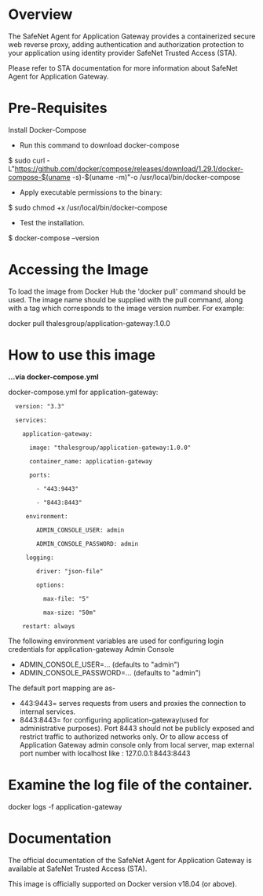 # **Overview**

The SafeNet Agent for Application Gateway provides a containerized secure web reverse proxy, adding authentication and authorization protection to your application using identity provider SafeNet Trusted Access (STA).

Please refer to STA documentation for more information about SafeNet Agent for Application Gateway.

# **Pre-Requisites**

Install Docker-Compose

- Run this command to download docker-compose

$ sudo curl -L&quot;https://github.com/docker/compose/releases/download/1.29.1/docker-compose-$(uname -s)-$(uname -m)&quot;-o /usr/local/bin/docker-compose

- Apply executable permissions to the binary:

$ sudo chmod +x /usr/local/bin/docker-compose

- Test the installation.

$ docker-compose –version

# **Accessing the Image**

To load the image from Docker Hub the &#39;docker pull&#39; command should be used. The image name should be supplied with the pull command, along with a tag which corresponds to the image version number. For example:

docker pull thalesgroup/application-gateway:1.0.0

# **How to use this image**

**...via docker-compose.yml**

docker-compose.yml for application-gateway:

      version: "3.3"

      services:

        application-gateway:

          image: "thalesgroup/application-gateway:1.0.0"

          container_name: application-gateway

          ports:

            - "443:9443"

            - "8443:8443"

         environment:

            ADMIN_CONSOLE_USER: admin

            ADMIN_CONSOLE_PASSWORD: admin

         logging:

            driver: "json-file"

            options:

              max-file: "5"

              max-size: "50m"

        restart: always

The following environment variables are used for configuring login credentials for application-gateway Admin Console

- ADMIN_CONSOLE_USER=... (defaults to "admin")
- ADMIN_CONSOLE_PASSWORD=... (defaults to "admin")

The default port mapping are as-

- 443:9443= serves requests from users and proxies the connection to internal services.
- 8443:8443= for configuring application-gateway(used for administrative purposes). Port 8443 should not be publicly exposed and restrict traffic to authorized networks only.
Or to allow access of Application Gateway admin console only from local server, map external port number with localhost
like : 127.0.0.1:8443:8443

# **Examine the log file of the container.**

docker logs -f application-gateway

# **Documentation**

The official documentation of the SafeNet Agent for Application Gateway is available at SafeNet Trusted Access (STA).

This image is officially supported on Docker version v18.04 (or above).
